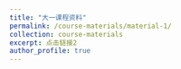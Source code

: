 ```yaml
---
title: "大一课程资料"
permalink: /course-materials/material-1/
collection: course-materials
excerpt: 点击链接2
author_profile: true
---
```

